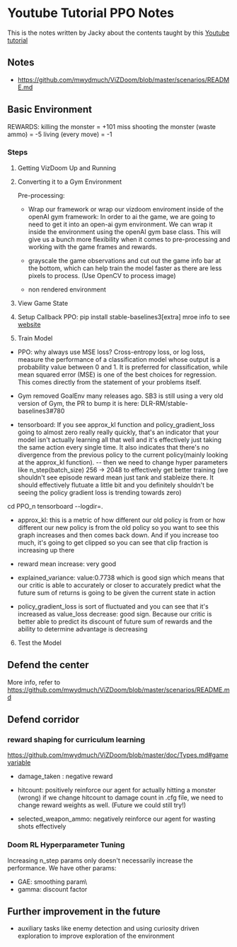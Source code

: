 # Youtube Tutorial PPO Notes
This is the notes written by Jacky about the contents taught by this [Youtube tutorial](https://www.youtube.com/watch?v=eBCU-tqLGfQ&ab_channel=NicholasRenotte)

## Notes
- https://github.com/mwydmuch/ViZDoom/blob/master/scenarios/README.md 

## Basic Environment
REWARDS:
killing the monster = +101
miss shooting the monster (waste ammo) = -5
living (every move) = -1

### Steps
1. Getting VizDoom Up and Running
2. Converting it to a Gym Environment
    
    Pre-processing:

    - Wrap our framework or wrap our vizdoom enviroment inside of the openAI gym framework: In order to ai the game, we are going to need to get it into an open-ai gym environment. We can wrap it inside the environment using the openAI gym base class. This will give us a bunch more flexibility when it comes to pre-processing and working with the game frames and rewards.

    - grayscale the game observations and cut out the game info bar at the bottom, which can help train the model faster as there are less pixels to process. (Use OpenCV to process image)

    - non rendered environment

3. View Game State
4. Setup Callback
PPO: pip install stable-baselines3[extra] mroe info to see [website]()
5. Train Model


- PPO: why always use MSE loss? Cross-entropy loss, or log loss, measure the performance of a classification model whose output is a probability value between 0 and 1. It is preferred for classification, while mean squared error (MSE) is one of the best choices for regression. This comes directly from the statement of your problems itself.

- Gym removed GoalEnv many releases ago. SB3 is still using a very old version of Gym, the PR to bump it is here: DLR-RM/stable-baselines3#780

- tensorboard: If you see approx_kl function and policy_gradient_loss going to almost zero really really quickly, that's an indicator that your model isn't actually learning all that well and it's effectively just taking the same action every single time. It also indicates that there's no divergence from the previous policy to the current policy(mainly looking at the approx_kl function). -- then we need to change hyper parameters like n_step(batch_size) 256 -> 2048 to effectively get better training (we shouldn't see episode reward mean just tank and stableize there. It should effectively flutuate a little bit and you definitely shouldn't be seeing the policy gradient loss is trending towards zero)

cd PPO_n
tensorboard --logdir=.

- approx_kl: this is a metric of how different our old policy is from or how different our new policy is from the old policy so you want to see this graph increases and then comes back down. And if you increase too much, it's going to get clipped so you can see that clip fraction is increasing up there

- reward mean increase: very good 

- explained_variance: value:0.7738 which is good sign which means that our critic is able to accurately or closer to accurately predict what the future sum of returns is going to be given the current state in action

- policy_gradient_loss is sort of fluctuated and you can see that it's increased as value_loss decrease: good sign. Because our critic is better able to predict its discount of future sum of rewards and the ability to determine advantage is decreasing

6. Test the Model


## Defend the center 
More info, refer to https://github.com/mwydmuch/ViZDoom/blob/master/scenarios/README.md 

## Defend corridor
### reward shaping for curriculum learning
https://github.com/mwydmuch/ViZDoom/blob/master/doc/Types.md#gamevariable
- damage_taken : negative reward
- hitcount: positively reinforce our agent for actually hitting a monster (wrong) 
    if we change hitcount to damage count in .cfg file, we need to change reward weights as well. (Future we could still try!)

- selected_weapon_ammo: negatively reinforce our agent for wasting shots effectively


### Doom RL Hyperparameter Tuning
Increasing n_step params only doesn't necessarily increase the performance. We have other params:
- GAE: smoothing param\
- gamma: discount factor



## Further improvement in the future
- auxiliary tasks like enemy detection and using curiosity driven exploration to improve exploration of the environment 